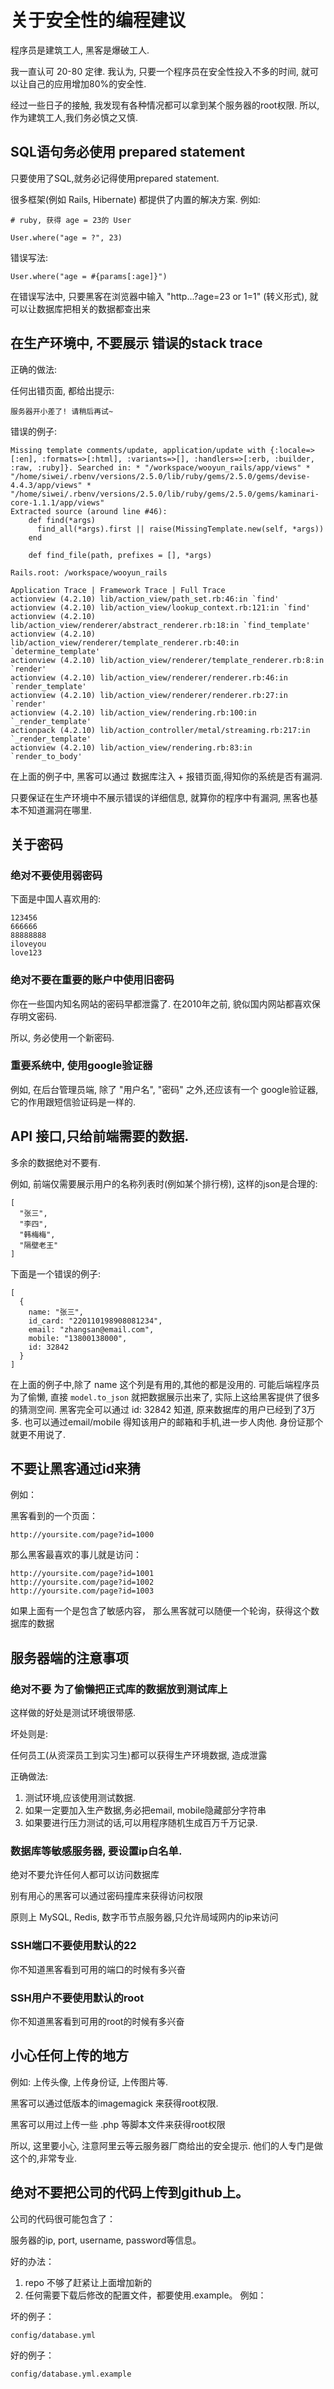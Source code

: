 # 关于安全性的编程建议

程序员是建筑工人, 黑客是爆破工人.

我一直认可 20-80 定律. 我认为, 只要一个程序员在安全性投入不多的时间, 就可以让自己的应用增加80%的安全性.

经过一些日子的接触, 我发现有各种情况都可以拿到某个服务器的root权限. 所以, 作为建筑工人,我们务必慎之又慎.

## SQL语句务必使用 prepared statement

只要使用了SQL,就务必记得使用prepared statement.

很多框架(例如 Rails, Hibernate) 都提供了内置的解决方案. 例如:

```
# ruby, 获得 age = 23的 User

User.where("age = ?", 23)
```

错误写法:

```
User.where("age = #{params[:age]}")
```

在错误写法中, 只要黑客在浏览器中输入 "http...?age=23 or 1=1"  (转义形式), 就可以让数据库把相关的数据都查出来



## 在生产环境中, 不要展示 错误的stack trace

正确的做法:

任何出错页面, 都给出提示:

```
服务器开小差了! 请稍后再试~
```

错误的例子:

```
Missing template comments/update, application/update with {:locale=>[:en], :formats=>[:html], :variants=>[], :handlers=>[:erb, :builder, :raw, :ruby]}. Searched in: * "/workspace/wooyun_rails/app/views" * "/home/siwei/.rbenv/versions/2.5.0/lib/ruby/gems/2.5.0/gems/devise-4.4.3/app/views" * "/home/siwei/.rbenv/versions/2.5.0/lib/ruby/gems/2.5.0/gems/kaminari-core-1.1.1/app/views"
Extracted source (around line #46):
    def find(*args)
      find_all(*args).first || raise(MissingTemplate.new(self, *args))
    end

    def find_file(path, prefixes = [], *args)

Rails.root: /workspace/wooyun_rails

Application Trace | Framework Trace | Full Trace
actionview (4.2.10) lib/action_view/path_set.rb:46:in `find'
actionview (4.2.10) lib/action_view/lookup_context.rb:121:in `find'
actionview (4.2.10) lib/action_view/renderer/abstract_renderer.rb:18:in `find_template'
actionview (4.2.10) lib/action_view/renderer/template_renderer.rb:40:in `determine_template'
actionview (4.2.10) lib/action_view/renderer/template_renderer.rb:8:in `render'
actionview (4.2.10) lib/action_view/renderer/renderer.rb:46:in `render_template'
actionview (4.2.10) lib/action_view/renderer/renderer.rb:27:in `render'
actionview (4.2.10) lib/action_view/rendering.rb:100:in `_render_template'
actionpack (4.2.10) lib/action_controller/metal/streaming.rb:217:in `_render_template'
actionview (4.2.10) lib/action_view/rendering.rb:83:in `render_to_body'
```

在上面的例子中, 黑客可以通过 数据库注入 + 报错页面,得知你的系统是否有漏洞.

只要保证在生产环境中不展示错误的详细信息, 就算你的程序中有漏洞, 黑客也基本不知道漏洞在哪里.

## 关于密码

### 绝对不要使用弱密码

下面是中国人喜欢用的:

```
123456
666666
88888888
iloveyou
love123
```

### 绝对不要在重要的账户中使用旧密码

你在一些国内知名网站的密码早都泄露了. 在2010年之前, 貌似国内网站都喜欢保存明文密码.

所以, 务必使用一个新密码.

### 重要系统中, 使用google验证器

例如, 在后台管理员端, 除了 "用户名", "密码" 之外,还应该有一个 google验证器, 它的作用跟短信验证码是一样的.

## API 接口,只给前端需要的数据.

多余的数据绝对不要有.

例如, 前端仅需要展示用户的名称列表时(例如某个排行榜), 这样的json是合理的:

```
[
  "张三",
  "李四",
  "韩梅梅",
  "隔壁老王"
]

```

下面是一个错误的例子:
```
[
  {
    name: "张三",
    id_card: "220110198908081234",
    email: "zhangsan@email.com",
    mobile: "13800138000",
    id: 32842
  }
]

```
在上面的例子中,除了 name 这个列是有用的,其他的都是没用的. 可能后端程序员为了偷懒, 直接 `model.to_json` 就把数据展示出来了,
实际上这给黑客提供了很多的猜测空间. 黑客完全可以通过 id: 32842 知道, 原来数据库的用户已经到了3万多. 也可以通过email/mobile
得知该用户的邮箱和手机,进一步人肉他. 身份证那个就更不用说了.

## 不要让黑客通过id来猜

例如：

黑客看到的一个页面：

```
http://yoursite.com/page?id=1000
```

那么黑客最喜欢的事儿就是访问：

```
http://yoursite.com/page?id=1001
http://yoursite.com/page?id=1002
http://yoursite.com/page?id=1003
```

如果上面有一个是包含了敏感内容， 那么黑客就可以随便一个轮询，获得这个数据库的数据

## 服务器端的注意事项

### 绝对不要 为了偷懒把正式库的数据放到测试库上

这样做的好处是测试环境很带感.

坏处则是:

任何员工(从资深员工到实习生)都可以获得生产环境数据, 造成泄露

正确做法:

1. 测试环境,应该使用测试数据.
2. 如果一定要加入生产数据,务必把email, mobile隐藏部分字符串
3. 如果要进行压力测试的话,可以用程序随机生成百万千万记录.

### 数据库等敏感服务器, 要设置ip白名单.

绝对不要允许任何人都可以访问数据库

别有用心的黑客可以通过密码撞库来获得访问权限

原则上 MySQL, Redis, 数字币节点服务器,只允许局域网内的ip来访问

### SSH端口不要使用默认的22

你不知道黑客看到可用的端口的时候有多兴奋

### SSH用户不要使用默认的root

你不知道黑客看到可用的root的时候有多兴奋

## 小心任何上传的地方

例如: 上传头像, 上传身份证, 上传图片等.

黑客可以通过低版本的imagemagick 来获得root权限.

黑客可以用过上传一些 .php 等脚本文件来获得root权限

所以, 这里要小心, 注意阿里云等云服务器厂商给出的安全提示. 他们的人专门是做这个的,非常专业.

## 绝对不要把公司的代码上传到github上。

公司的代码很可能包含了：

服务器的ip, port, username, password等信息。

好的办法：

1. repo 不够了赶紧让上面增加新的
2. 任何需要下载后修改的配置文件，都要使用.example。 例如：

坏的例子：

```
config/database.yml
```

好的例子：

```
config/database.yml.example
```
